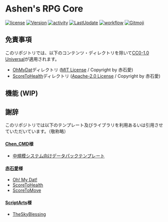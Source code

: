# Ashen's RPG Core
<!-- [![discord](https://img.shields.io/discord/serverID?logo=discord&label=discord)](https://discord.gg/inviteUrl) -->
[![license](https://img.shields.io/github/license/haiiro2gou/Ashen-RPG-Core)](https://github.com/haiiro2gou/Ashen-RPG-Core/blob/main/LICENSE)
[![Version](https://img.shields.io/github/v/release/haiiro2gou/Ashen-RPG-Core.svg)](https://github.com/haiiro2gou/Ashen-RPG-Core/releases)
[![activity](https://img.shields.io/github/commit-activity/m/haiiro2gou/Ashen-RPG-Core?label=commit&logo=github)](https://github.com/haiiro2gou/Ashen-RPG-Core/commits/main)
[![LastUpdate](https://img.shields.io/github/last-commit/haiiro2gou/Big-Number-Calculator.svg)](https://github.com/haiiro2gou/Big-Number-Calculator)
[![workflow](https://img.shields.io/github/workflow/status/haiiro2gou/Ashen-RPG-Core/lint-datapack/main?label=linter)](https://github.com/haiiro2gou/Ashen-RPG-Core/actions?query=workflow%3Alint-datapack)
[![Gitmoji](https://img.shields.io/badge/gitmoji-%20😜%20😍-FFDD67.svg)](https://gitmoji.carloscuesta.me/)

## 免責事項
このリポジトリでは、以下のコンテンツ・ディレクトリを除いて[CC0-1.0 Universal](LICENSE)が適用されます。
* [OhMyDat](OhMyDat)ディレクトリ ([MIT License](OhMyDat/LICENSE) / Copyright by 赤石愛)
* [ScoreToHealth](ScoreToHealth)ディレクトリ ([Apache-2.0 License](ScoreToHealth/LICENSE) / Copyright by 赤石愛)

## 機能 (WIP)

## 謝辞
このリポジトリでは以下のテンプレート及びライブラリを利用あるいは引用させていただいています。（敬称略）

#### [Chen_CMD](https://twitter.com/CMD__Cat)様
* [中規模システム向けデータパックテンプレート](https://github.com/Chen_CMD/Datapack-Template)

#### [赤石愛](https://twitter.com/AiAkaishi)様
* [Oh! My Dat!](https://github.com/Ai-Akaishi/OhMyDat)
* [ScoreToHealth](https://github.com/Ai-Akaishi/ScoreToHealth)
* [ScoreToMove](https://github.com/Ai-Akaishi/ScoreToMove)

#### [ScriptArts](https://www.scriptarts.jp)様
* [TheSkyBlessing](https://github.com/ProjectTSB/TheSkyBlessing)
